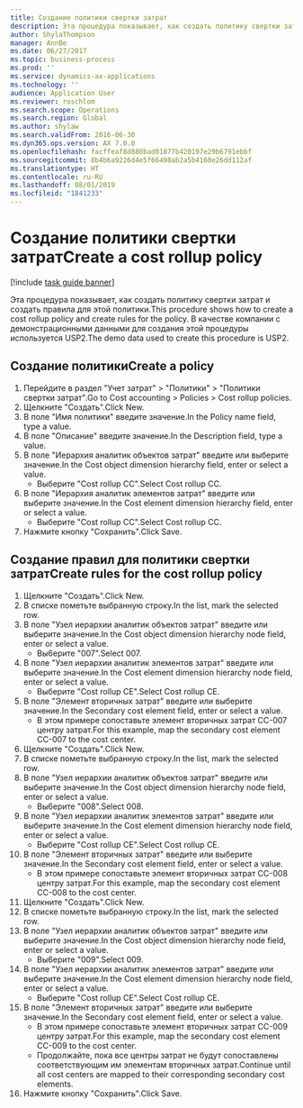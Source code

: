 ```yaml
---
title: Создание политики свертки затрат
description: Эта процедура показывает, как создать политику свертки затрат и создать правила для этой политики.
author: ShylaThompson
manager: AnnBe
ms.date: 06/27/2017
ms.topic: business-process
ms.prod: ''
ms.service: dynamics-ax-applications
ms.technology: ''
audience: Application User
ms.reviewer: roschlom
ms.search.scope: Operations
ms.search.region: Global
ms.author: shylaw
ms.search.validFrom: 2016-06-30
ms.dyn365.ops.version: AX 7.0.0
ms.openlocfilehash: facffeaf8d880bad01877b420197e29b6791ebbf
ms.sourcegitcommit: 8b4b6a9226d4e5f66498ab2a5b4160e26dd112af
ms.translationtype: HT
ms.contentlocale: ru-RU
ms.lasthandoff: 08/01/2019
ms.locfileid: "1841233"
---
```

# <a name="create-a-cost-rollup-policy"></a><span data-ttu-id="4ee6e-103">Создание политики свертки затрат</span><span class="sxs-lookup"><span data-stu-id="4ee6e-103">Create a cost rollup policy</span></span>

[!include [task guide banner](../../includes/task-guide-banner.md)]

<span data-ttu-id="4ee6e-104">Эта процедура показывает, как создать политику свертки затрат и создать правила для этой политики.</span><span class="sxs-lookup"><span data-stu-id="4ee6e-104">This procedure shows how to create a cost rollup policy and create rules for the policy.</span></span> <span data-ttu-id="4ee6e-105">В качестве компании с демонстрационными данными для создания этой процедуры используется USP2.</span><span class="sxs-lookup"><span data-stu-id="4ee6e-105">The demo data used to create this procedure is USP2.</span></span>


## <a name="create-a-policy"></a><span data-ttu-id="4ee6e-106">Создание политики</span><span class="sxs-lookup"><span data-stu-id="4ee6e-106">Create a policy</span></span>
1. <span data-ttu-id="4ee6e-107">Перейдите в раздел "Учет затрат" > "Политики" > "Политики свертки затрат".</span><span class="sxs-lookup"><span data-stu-id="4ee6e-107">Go to Cost accounting > Policies > Cost rollup policies.</span></span>
2. <span data-ttu-id="4ee6e-108">Щелкните "Создать".</span><span class="sxs-lookup"><span data-stu-id="4ee6e-108">Click New.</span></span>
3. <span data-ttu-id="4ee6e-109">В поле "Имя политики" введите значение.</span><span class="sxs-lookup"><span data-stu-id="4ee6e-109">In the Policy name field, type a value.</span></span>
4. <span data-ttu-id="4ee6e-110">В поле "Описание" введите значение.</span><span class="sxs-lookup"><span data-stu-id="4ee6e-110">In the Description field, type a value.</span></span>
5. <span data-ttu-id="4ee6e-111">В поле "Иерархия аналитик объектов затрат" введите или выберите значение.</span><span class="sxs-lookup"><span data-stu-id="4ee6e-111">In the Cost object dimension hierarchy field, enter or select a value.</span></span>
    * <span data-ttu-id="4ee6e-112">Выберите "Cost rollup CC".</span><span class="sxs-lookup"><span data-stu-id="4ee6e-112">Select Cost rollup CC.</span></span>  
6. <span data-ttu-id="4ee6e-113">В поле "Иерархия аналитик элементов затрат" введите или выберите значение.</span><span class="sxs-lookup"><span data-stu-id="4ee6e-113">In the Cost element dimension hierarchy field, enter or select a value.</span></span>
    * <span data-ttu-id="4ee6e-114">Выберите "Cost rollup CC".</span><span class="sxs-lookup"><span data-stu-id="4ee6e-114">Select Cost rollup CC.</span></span>  
7. <span data-ttu-id="4ee6e-115">Нажмите кнопку "Сохранить".</span><span class="sxs-lookup"><span data-stu-id="4ee6e-115">Click Save.</span></span>

## <a name="create-rules-for-the-cost-rollup-policy"></a><span data-ttu-id="4ee6e-116">Создание правил для политики свертки затрат</span><span class="sxs-lookup"><span data-stu-id="4ee6e-116">Create rules for the cost rollup policy</span></span>
1. <span data-ttu-id="4ee6e-117">Щелкните "Создать".</span><span class="sxs-lookup"><span data-stu-id="4ee6e-117">Click New.</span></span>
2. <span data-ttu-id="4ee6e-118">В списке пометьте выбранную строку.</span><span class="sxs-lookup"><span data-stu-id="4ee6e-118">In the list, mark the selected row.</span></span>
3. <span data-ttu-id="4ee6e-119">В поле "Узел иерархии аналитик объектов затрат" введите или выберите значение.</span><span class="sxs-lookup"><span data-stu-id="4ee6e-119">In the Cost object dimension hierarchy node field, enter or select a value.</span></span>
    * <span data-ttu-id="4ee6e-120">Вы6ерите "007".</span><span class="sxs-lookup"><span data-stu-id="4ee6e-120">Select 007.</span></span>  
4. <span data-ttu-id="4ee6e-121">В поле "Узел иерархии аналитик элементов затрат" введите или выберите значение.</span><span class="sxs-lookup"><span data-stu-id="4ee6e-121">In the Cost element dimension hierarchy node field, enter or select a value.</span></span>
    * <span data-ttu-id="4ee6e-122">Выберите "Cost rollup CE".</span><span class="sxs-lookup"><span data-stu-id="4ee6e-122">Select Cost rollup CE.</span></span>  
5. <span data-ttu-id="4ee6e-123">В поле "Элемент вторичных затрат" введите или выберите значение.</span><span class="sxs-lookup"><span data-stu-id="4ee6e-123">In the Secondary cost element field, enter or select a value.</span></span>
    * <span data-ttu-id="4ee6e-124">В этом примере сопоставьте элемент вторичных затрат CC-007 центру затрат.</span><span class="sxs-lookup"><span data-stu-id="4ee6e-124">For this example, map the secondary cost element CC-007 to the cost center.</span></span>  
6. <span data-ttu-id="4ee6e-125">Щелкните "Создать".</span><span class="sxs-lookup"><span data-stu-id="4ee6e-125">Click New.</span></span>
7. <span data-ttu-id="4ee6e-126">В списке пометьте выбранную строку.</span><span class="sxs-lookup"><span data-stu-id="4ee6e-126">In the list, mark the selected row.</span></span>
8. <span data-ttu-id="4ee6e-127">В поле "Узел иерархии аналитик объектов затрат" введите или выберите значение.</span><span class="sxs-lookup"><span data-stu-id="4ee6e-127">In the Cost object dimension hierarchy node field, enter or select a value.</span></span>
    * <span data-ttu-id="4ee6e-128">Вы6ерите "008".</span><span class="sxs-lookup"><span data-stu-id="4ee6e-128">Select 008.</span></span>  
9. <span data-ttu-id="4ee6e-129">В поле "Узел иерархии аналитик элементов затрат" введите или выберите значение.</span><span class="sxs-lookup"><span data-stu-id="4ee6e-129">In the Cost element dimension hierarchy node field, enter or select a value.</span></span>
    * <span data-ttu-id="4ee6e-130">Выберите "Cost rollup CE".</span><span class="sxs-lookup"><span data-stu-id="4ee6e-130">Select Cost rollup CE.</span></span>  
10. <span data-ttu-id="4ee6e-131">В поле "Элемент вторичных затрат" введите или выберите значение.</span><span class="sxs-lookup"><span data-stu-id="4ee6e-131">In the Secondary cost element field, enter or select a value.</span></span>
    * <span data-ttu-id="4ee6e-132">В этом примере сопоставьте элемент вторичных затрат CC-008 центру затрат.</span><span class="sxs-lookup"><span data-stu-id="4ee6e-132">For this example, map the secondary cost element CC-008 to the cost center.</span></span>  
11. <span data-ttu-id="4ee6e-133">Щелкните "Создать".</span><span class="sxs-lookup"><span data-stu-id="4ee6e-133">Click New.</span></span>
12. <span data-ttu-id="4ee6e-134">В списке пометьте выбранную строку.</span><span class="sxs-lookup"><span data-stu-id="4ee6e-134">In the list, mark the selected row.</span></span>
13. <span data-ttu-id="4ee6e-135">В поле "Узел иерархии аналитик объектов затрат" введите или выберите значение.</span><span class="sxs-lookup"><span data-stu-id="4ee6e-135">In the Cost object dimension hierarchy node field, enter or select a value.</span></span>
    * <span data-ttu-id="4ee6e-136">Вы6ерите "009".</span><span class="sxs-lookup"><span data-stu-id="4ee6e-136">Select 009.</span></span>  
14. <span data-ttu-id="4ee6e-137">В поле "Узел иерархии аналитик элементов затрат" введите или выберите значение.</span><span class="sxs-lookup"><span data-stu-id="4ee6e-137">In the Cost element dimension hierarchy node field, enter or select a value.</span></span>
    * <span data-ttu-id="4ee6e-138">Выберите "Cost rollup CE".</span><span class="sxs-lookup"><span data-stu-id="4ee6e-138">Select Cost rollup CE.</span></span>  
15. <span data-ttu-id="4ee6e-139">В поле "Элемент вторичных затрат" введите или выберите значение.</span><span class="sxs-lookup"><span data-stu-id="4ee6e-139">In the Secondary cost element field, enter or select a value.</span></span>
    * <span data-ttu-id="4ee6e-140">В этом примере сопоставьте элемент вторичных затрат CC-009 центру затрат.</span><span class="sxs-lookup"><span data-stu-id="4ee6e-140">For this example, map the secondary cost element CC-009 to the cost center.</span></span>  
    * <span data-ttu-id="4ee6e-141">Продолжайте, пока все центры затрат не будут сопоставлены соответствующим им элементам вторичных затрат.</span><span class="sxs-lookup"><span data-stu-id="4ee6e-141">Continue until all cost centers are mapped to their corresponding secondary cost elements.</span></span>  
16. <span data-ttu-id="4ee6e-142">Нажмите кнопку "Сохранить".</span><span class="sxs-lookup"><span data-stu-id="4ee6e-142">Click Save.</span></span>

